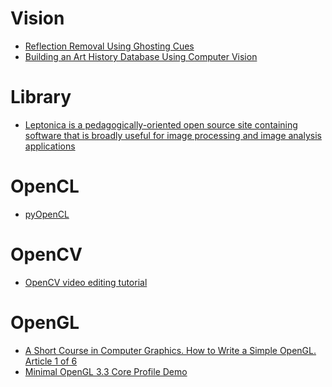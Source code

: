 Vision
======
* [Reflection Removal Using Ghosting Cues](https://dilipkay.wordpress.com/reflection_ghosting/)
* [Building an Art History Database Using Computer Vision](http://ejohn.org/blog/building-art-history-database-computer-vision/)

# Library
* [Leptonica is a pedagogically-oriented open source site containing software that is broadly useful for image processing and image analysis applications](http://www.leptonica.com/)

# OpenCL
* [pyOpenCL](http://www.slideshare.net/SeongjunKim1/pyopencl)

# OpenCV
* [OpenCV video editing tutorial](https://solarianprogrammer.com/2015/06/04/opencv-video-editing-tutorial/)

# OpenGL
* [A Short Course in Computer Graphics. How to Write a Simple OpenGL. Article 1 of 6](http://kukuruku.co/hub/gamedev/a-short-course-in-computer-graphics-how-to-write-a-simple-opengl-article-1-of-6)
* [Minimal OpenGL 3.3 Core Profile Demo](http://nullprogram.com/blog/2015/06/06/)